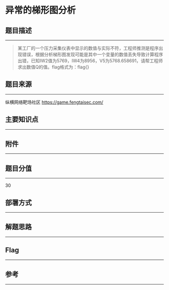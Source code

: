 # 异常的梯形图分析

## 题目描述
---
> 某工厂的一个压力采集仪表中显示的数值与实际不符，工程师推测是程序出现错误，根据分析梯形图发现可能是其中一个变量的数值丢失导致计算程序出错，已知IW2值为5769，IW4为8956，V5为5768.658691，请帮工程师求出数值Q的值。flag格式为：flag{}

## 题目来源
---
纵横网络靶场社区 https://game.fengtaisec.com/

## 主要知识点
---


## 附件
---


## 题目分值
---
30

## 部署方式
---


## 解题思路
---


## Flag
---


## 参考
---
